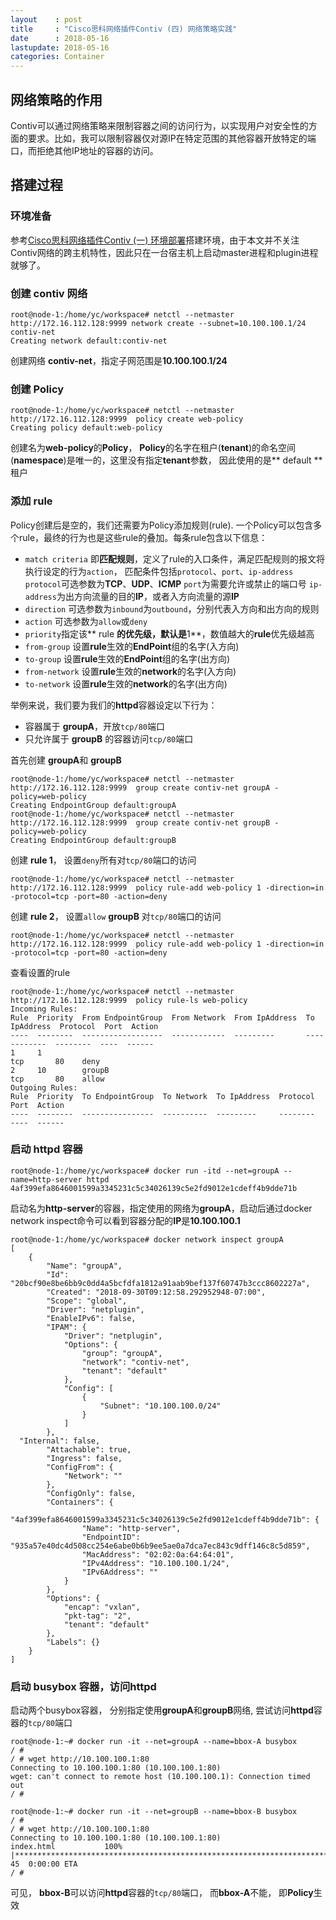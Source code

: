 ```yaml
---
layout    : post
title     : "Cisco思科网络插件Contiv (四) 网络策略实践"
date      : 2018-05-16
lastupdate: 2018-05-16
categories: Container
---
```

## 网络策略的作用
Contiv可以通过网络策略来限制容器之间的访问行为，以实现用户对安全性的方面的要求。比如，我可以限制容器仅对源IP在特定范围的其他容器开放特定的端口，而拒绝其他IP地址的容器的访问。

## 搭建过程
### 环境准备
参考[Cisco思科网络插件Contiv (一) 环境部署](https://yacanliu.gitee.io/blog/2018/05/12/contiv-install/)搭建环境，由于本文并不关注Contiv网络的跨主机特性，因此只在一台宿主机上启动master进程和plugin进程就够了。
### 创建 contiv 网络
```
root@node-1:/home/yc/workspace# netctl --netmaster http://172.16.112.128:9999 network create --subnet=10.100.100.1/24 contiv-net
Creating network default:contiv-net 
```
 创建网络 **contiv-net**，指定子网范围是**10.100.100.1/24**

### 创建 Policy
```
root@node-1:/home/yc/workspace# netctl --netmaster http://172.16.112.128:9999  policy create web-policy
Creating policy default:web-policy 
```
创建名为**web-policy**的**Policy**， **Policy**的名字在租户(**tenant**)的命名空间(**namespace**)是唯一的，这里没有指定**tenant**参数， 因此使用的是** default **租户

### 添加 rule
Policy创建后是空的，我们还需要为Policy添加规则(rule). 一个Policy可以包含多个rule，最终的行为也是这些rule的叠加。每条rule包含以下信息：
 - `match criteria`  即**匹配规则**，定义了rule的入口条件，满足匹配规则的报文将执行设定的行为`action`， 匹配条件包括`protocol`、`port`、`ip-address`
      `protocol`可选参数为**TCP**、**UDP**、**ICMP**
      `port`为需要允许或禁止的端口号
      `ip-address`为出方向流量的目的**IP**，或者入方向流量的源**IP**
 - `direction`  可选参数为`inbound`为`outbound`，分别代表入方向和出方向的规则
 - `action` 可选参数为`allow`或`deny`
 - `priority`指定该** rule **的优先级，默认是**1**，数值越大的**rule**优先级越高
 - `from-group`   设置**rule**生效的**EndPoint**组的名字(入方向)
 - `to-group`  设置**rule**生效的**EndPoint**组的名字(出方向)
 - `from-network` 设置**rule**生效的**network**的名字(入方向)
 - `to-network` 设置**rule**生效的**network**的名字(出方向)

举例来说，我们要为我们的**httpd**容器设定以下行为：
 - 容器属于 **groupA**，开放`tcp/80`端口
 - 只允许属于 **groupB** 的容器访问`tcp/80`端口

首先创建 **groupA**和 **groupB**
```
root@node-1:/home/yc/workspace# netctl --netmaster http://172.16.112.128:9999  group create contiv-net groupA -policy=web-policy
Creating EndpointGroup default:groupA
root@node-1:/home/yc/workspace# netctl --netmaster http://172.16.112.128:9999  group create contiv-net groupB -policy=web-policy
Creating EndpointGroup default:groupB
```
创建 **rule 1**， 设置`deny`所有对`tcp/80`端口的访问
```
root@node-1:/home/yc/workspace# netctl --netmaster http://172.16.112.128:9999  policy rule-add web-policy 1 -direction=in -protocol=tcp -port=80 -action=deny 
```
创建 **rule 2**， 设置`allow` **groupB** 对`tcp/80`端口的访问
```
root@node-1:/home/yc/workspace# netctl --netmaster http://172.16.112.128:9999  policy rule-add web-policy 1 -direction=in -protocol=tcp -port=80 -action=deny 
```
查看设置的rule
```
root@node-1:/home/yc/workspace# netctl --netmaster http://172.16.112.128:9999  policy rule-ls web-policy
Incoming Rules:
Rule  Priority  From EndpointGroup  From Network  From IpAddress  To IpAddress  Protocol  Port  Action
----  --------  ------------------  ------------  ---------       ------------  --------  ----  ------
1     1                                                                         tcp       80    deny
2     10        groupB                                                          tcp       80    allow
Outgoing Rules:
Rule  Priority  To EndpointGroup  To Network  To IpAddress  Protocol  Port  Action
----  --------  ----------------  ----------  ---------     --------  ----  ------ 
```
### 启动 httpd 容器
```
root@node-1:/home/yc/workspace# docker run -itd --net=groupA --name=http-server httpd
4af399efa8646001599a3345231c5c34026139c5e2fd9012e1cdeff4b9dde71b  
```
启动名为**http-server**的容器，指定使用的网络为**groupA**，启动后通过docker network inspect命令可以看到容器分配的**IP**是**10.100.100.1**
```
root@node-1:/home/yc/workspace# docker network inspect groupA
[
    {
        "Name": "groupA",
        "Id": "20bcf90e8be6bb9c0dd4a5bcfdfa1812a91aab9bef137f60747b3ccc8602227a",
        "Created": "2018-09-30T09:12:58.292952948-07:00",
        "Scope": "global",
        "Driver": "netplugin",
        "EnableIPv6": false,
        "IPAM": {
            "Driver": "netplugin",
            "Options": {
                "group": "groupA",
                "network": "contiv-net",
                "tenant": "default"
            },
            "Config": [
                {
                    "Subnet": "10.100.100.0/24"
                }
            ]
        },
  "Internal": false,
        "Attachable": true,
        "Ingress": false,
        "ConfigFrom": {
            "Network": ""
        },
        "ConfigOnly": false,
        "Containers": {
            "4af399efa8646001599a3345231c5c34026139c5e2fd9012e1cdeff4b9dde71b": {
                "Name": "http-server",
                "EndpointID": "935a57e40dc4d508cc254e6abe0b6b9ee5ae0a7dca7ec843c9dff146c8c5d859",
                "MacAddress": "02:02:0a:64:64:01",
                "IPv4Address": "10.100.100.1/24",
                "IPv6Address": ""
            }
        },
        "Options": {
            "encap": "vxlan",
            "pkt-tag": "2",
            "tenant": "default"
        },
        "Labels": {}
    }
]  
```
### 启动 busybox 容器，访问httpd
启动两个busybox容器， 分别指定使用**groupA**和**groupB**网络, 尝试访问**httpd**容器的`tcp/80`端口

```
root@node-1:~# docker run -it --net=groupA --name=bbox-A busybox
/ # 
/ # wget http://10.100.100.1:80
Connecting to 10.100.100.1:80 (10.100.100.1:80)
wget: can't connect to remote host (10.100.100.1): Connection timed out
/ #  
```

```
root@node-1:~# docker run -it --net=groupB --name=bbox-B busybox
/ # 
/ # wget http://10.100.100.1:80
Connecting to 10.100.100.1:80 (10.100.100.1:80)
index.html           100% |***************************************************************************************************************************|    45  0:00:00 ETA
/ #  
```
可见， **bbox-B**可以访问**httpd**容器的`tcp/80`端口， 而**bbox-A**不能， 即**Policy**生效


